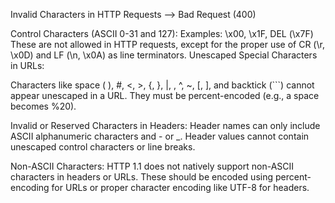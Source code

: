Invalid Characters in HTTP Requests
--> Bad Request (400)

Control Characters (ASCII 0-31 and 127):
Examples: \x00, \x1F, DEL (\x7F)
These are not allowed in HTTP requests, except for the proper use of CR (\r, \x0D) and LF (\n, \x0A) as line terminators.
Unescaped Special Characters in URLs:

Characters like space ( ), #, <, >, {, }, |, \, ^, ~, [, ], and backtick (```) cannot appear unescaped in a URL.
They must be percent-encoded (e.g., a space becomes %20).

Invalid or Reserved Characters in Headers:
Header names can only include ASCII alphanumeric characters and - or \_.
Header values cannot contain unescaped control characters or line breaks.

Non-ASCII Characters:
HTTP 1.1 does not natively support non-ASCII characters in headers or URLs. These should be encoded using percent-encoding for URLs or proper character encoding like UTF-8 for headers.
